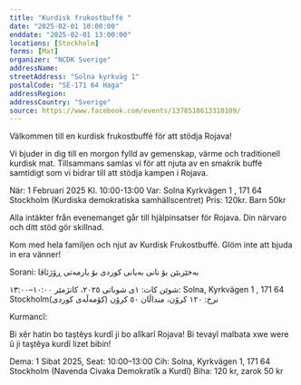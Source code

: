 ```yaml
---
title: "Kurdisk frukostbuffé "
date: "2025-02-01 10:00:00"
enddate: "2025-02-01 13:00:00"
locations: [Stockholm]
forms: [Mat]
organizer: "NCDK Sverige"
addressName: 
streetAddress: "Solna kyrkväg 1"
postalCode: "SE-171 64 Haga"
addressRegion:
addressCountry: "Sverige"
source: https://www.facebook.com/events/1378518613310109/
---
```

Välkommen till en kurdisk frukostbuffé för att stödja Rojava!

Vi bjuder in dig till en morgon fylld av gemenskap, värme och traditionell kurdisk mat. Tillsammans samlas vi för att njuta av en smakrik buffé samtidigt som vi bidrar till att stödja kampen i Rojava.

När: 1 Februari 2025 Kl. 10:00-13:00
Var: Solna Kyrkvägen 1 , 171 64 Stockholm (Kurdiska demokratiska samhällscentret) 
Pris: 120kr. Barn 50kr

Alla intäkter från evenemanget går till hjälpinsatser för Rojava. Din närvaro och ditt stöd gör skillnad.

Kom med hela familjen och njut av Kurdisk Frukostbuffé. Glöm inte att bjuda in era vänner!

Sorani:
‎بەخێربێن بۆ نانی بەیانی کوردی بۆ یارمەتی ڕۆژئاڤا

‎کات: ١ی شوباتی ٢٠٢٥، کاتژمێر ١٠:٠٠–١٣:٠٠
‎شوێن: Solna, Kyrkvägen 1 , 171 64 Stockholm(كۆمەڵەی کوردی)
‎نرخ: ١٢٠ کرۆن، منداڵان ٥٠ کرۆن


Kurmancî:

Bi xêr hatin bo taștêys kurdî ji bo alîkarî Rojava! Bi tevayî malbata xwe were û ji taştêya kurdî lizet bibin!

Dema: 1 Sibat 2025, Seat: 10:00–13:00
Cih: Solna, Kyrkvägen 1, 171 64 Stockholm (Navenda Civaka Demokratîk a Kurdî)
Biha: 120 kr, zarok 50 kr

